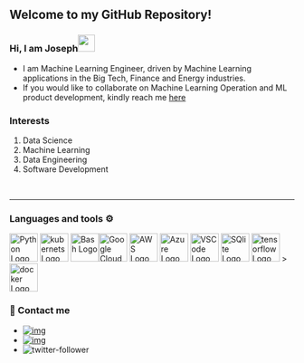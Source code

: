 ## Welcome to my GitHub Repository!
### Hi, I am Joseph<img src="https://raw.githubusercontent.com/MartinHeinz/MartinHeinz/master/wave.gif" width="30px">
* I am Machine Learning Engineer, driven by Machine Learning applications in the Big Tech, Finance and Energy industries.
* If you would like to collaborate on Machine Learning Operation and ML product development, 
kindly reach me [here](https://www.linkedin.com/in/josepholaide/)

### Interests

1. Data Science
2. Machine Learning
3. Data Engineering
4. Software Development


<br/>

---

### Languages and tools ⚙️
<!-- For more icons please follow  https://github.com/MikeCodesDotNET/ColoredBadges -->
<p>
<img src="https://cdn.worldvectorlogo.com/logos/python-5.svg" alt="Python Logo" width="50" height="50"/> <img src="https://github.com/Josepholaidepetro/olaidejoseph/blob/main/svgs/kubernets.svg" alt="kubernets Logo" width="50" height="50"/> <img src="https://cdn.worldvectorlogo.com/logos/bash-1.svg" alt="Bash Logo" width="50" height="50"/><img src="https://github.com/Josepholaidepetro/olaidejoseph/blob/main/svgs/google-cloud-1.svg" alt="Google Cloud Logo" width="50" height="50"/> <img src="https://cdn.worldvectorlogo.com/logos/aws-2.svg" alt="AWS Logo" width="50" height="50"/> <img src="https://cdn.worldvectorlogo.com/logos/azure-1.svg" alt="Azure Logo" width="50" height="50"/> <img src="https://cdn.worldvectorlogo.com/logos/visual-studio-code-1.svg" alt="VSCode Logo" width="50" height="50"/> <img src="https://github.com/Josepholaidepetro/olaidejoseph/blob/main/svgs/sqlite.svg" alt="SQlite Logo" width="50" height="50"/> <img src="https://github.com/Josepholaidepetro/olaidejoseph/blob/main/svgs/tensorflow-2.svg" alt="tensorflow Logo" width="50" height="50"/> > <img src="https://github.com/Josepholaidepetro/olaidejoseph/blob/main/svgs/docker-3.svg" alt="docker Logo" width="50" height="50"/>
  


### 💬 Contact me

* [![img](https://img.shields.io/badge/LinkedIn-0077B5?style=for-the-badge&logo=linkedin&logoColor=white)](https://www.linkedin.com/in/josepholaide/) 
* [![img](https://img.shields.io/badge/Gmail-D14836?style=for-the-badge&logo=gmail&logoColor=white)](josepholaide10@gmail.com)
* ![twitter-follower](https://img.shields.io/twitter/follow/ace_sprint?style=social)

